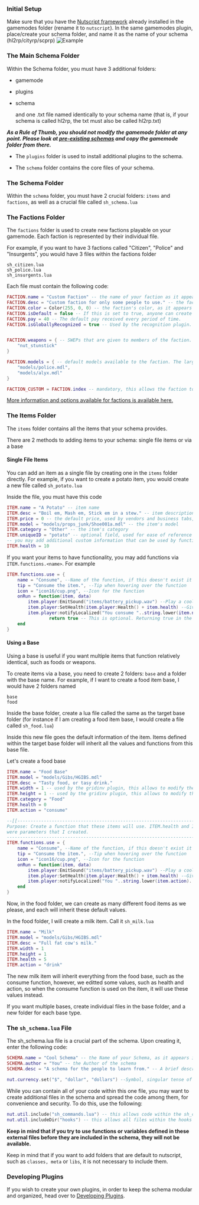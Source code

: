 ### **Initial Setup**

Make sure that you have the [Nutscript framework](https://github.com/NutScript/NutScript) already installed in the gamemodes folder (rename it to ```nutscript```).
In the same gamemodes plugin, place/create your schema folder, and name it as the name of your schema (hl2rp/cityrp/scprp)
![Example](https://i.imgur.com/bKgG8L0.png)

### **The Main Schema Folder**

Within the Schema folder, you must have 3 additional folders:

* gamemode
* plugins
* schema

    and one .txt file named identically to your schema name (that is, if your schema is called hl2rp, the txt must also be called hl2rp.txt)

_**As a Rule of Thumb, you should not modify the gamemode folder at any point. Please look at [pre-existing schemas](installation/Getting_Started.md#Schemas) and copy the gamemode folder from there.**_

* The ```plugins``` folder is used to install additional plugins to the schema.

* The ```schema``` folder contains the core files of your schema.

### **The Schema Folder**

Within the ```schema``` folder, you must have 2 crucial folders: ```items``` and ```factions```, as well as a crucial file called ```sh_schema.lua```

### **The Factions Folder**

The ```factions``` folder is used to create new factions playable on your gamemode. Each faction is represented by their individual file.

For example, if you want to have 3 factions called "Citizen", "Police" and "Insurgents", you would have 3 files within the factions folder

```
sh_citizen.lua
sh_police.lua
sh_insurgents.lua
```

Each file must contain the following code:

```lua
FACTION.name = "Custom Faction" -- the name of your faction as it appears in-game
FACTION.desc = "Custom faction for only some people to use." -- the faction's description, as seen in the character creation screen
FACTION.color = Color(255, 0, 0) -- the faction's color, as it appears in the scoreboard
FACTION.isDefault = false -- If this is set to true, anyone can create a character within this faction. If false, players would require a whitelist, or a character would require a transfer
FACTION.pay = 40 -- The default pay received every period of time.
FACTION.isGloballyRecognized = true -- Used by the recognition plugin. If this is set to true, characters within the faction are automatically recognized.


FACTION.weapons = { -- SWEPs that are given to members of the faction. Be advised that these are not items, rather SWEPs, therefore they do not fill the inventory, and cannot be dropped.
	"nut_stunstick"
}

FACTION.models = { -- default models available to the faction. The larger the list here, the bigger the options of models are for players when creating a new character
	"models/police.mdl",
	"models/alyx.mdl"
}

FACTION_CUSTOM = FACTION.index -- mandatory, this allows the faction to be indexed in code elsewhere. Replace FACTION_CUSTOM with FACTION_#### where #### is a unique string for your faction.
```

[More information and options available for factions is available here.](development/Factions.md)

### **The Items Folder**

The ```items``` folder contains all the items that your schema provides.

There are 2 methods to adding items to your schema: single file items or via a base

#### **Single File Items**

You can add an item as a single file by creating one in the ```items``` folder directly. For example, if you want to create a potato item, you would create a new file called ```sh_potato.lua```

Inside the file, you must have this code

```lua
ITEM.name = "A Potato" -- item name
ITEM.desc = "Boil em, Mash em, Stick em in a stew." -- item description
ITEM.price = 0 -- the default price, used by vendors and business tabs, for instance
ITEM.model = "models/props_junk/Shoe001a.mdl" -- the item's model
ITEM.category = "Other" -- the item's category
ITEM.uniqueID = "potato" -- optional field, used for ease of reference in code
-- you may add additional custom information that can be used by functions that use the item
ITEM.health = 10
```

If you want your items to have functionality, you may add functions via ```ITEM.functions.<name>```. For example

```lua
ITEM.functions.use = {
    name = "Consume", --Name of the function, if this doesn't exist it'll use "use"
    tip = "Consume the item.", --Tip when hovering over the function
    icon = "icon16/cup.png", --Icon for the function
    onRun = function(item, data)
        item.player:EmitSound("items/battery_pickup.wav") --Play a cool sound
        item.player:SetHealth(item.player:Health() + item.health) --Give health to player when they consume
        item.player:notifyLocalized("You consume "..string.lower(item.name).." for "..item.health.." health.") --Send message to player
                return true -- This is optional. Returning true in the function deletes the item from the inventory. This is useful if you want single-use items, however, if you want to avoid that, remove the return
    end
}
```

#### **Using a Base**

Using a base is useful if you want multiple items that function relatively identical, such as foods or weapons.

To create items via a base, you need to create 2 folders: ```base``` and a folder with the base name. For example, if I want to create a food item base, I would have 2 folders named

```
base
food
```

Inside the base folder, create a lua file called the same as the target base folder (for instance if I am creating a food item base, I would create a file called ```sh_food.lua```)

Inside this new file goes the default information of the item. Items defined within the target base folder will inherit all the values and functions from this base file.

Let's create a food base

```lua
ITEM.name = "Food Base"
ITEM.model = "models/Gibs/HGIBS.mdl"
ITEM.desc = "Tasty food, or tasy drink."
ITEM.width = 1 -- used by the gridinv plugin, this allows to modify the size of the item within the inventory
ITEM.height = 1 -- used by the gridinv plugin, this allows to modify the size of the item within the inventory
ITEM.category = "Food"
ITEM.health = 0
ITEM.action = "consume"

--[[-------------------------------------------------------------------------
Purpose: Create a function that these items will use. ITEM.health and ITEM.action
were parameters that I created.
---------------------------------------------------------------------------]]
ITEM.functions.use = {
    name = "Consume", --Name of the function, if this doesn't exist it'll use "use"
    tip = "Consume the item.", --Tip when hovering over the function
    icon = "icon16/cup.png", --Icon for the function
    onRun = function(item, data)
        item.player:EmitSound("items/battery_pickup.wav") --Play a cool sound
        item.player:SetHealth(item.player:Health() + item.health) --Give health to player when they consume
        item.player:notifyLocalized("You "..string.lower(item.action).." "..string.lower(item.name).." for "..item.health.." health.") --Send message to player
    end
}
```

Now, in the food folder, we can create as many different food items as we please, and each will inherit these default values.

In the food folder, I will create a milk item. Call it ```sh_milk.lua```

```lua
ITEM.name = "Milk"
ITEM.model = "models/Gibs/HGIBS.mdl"
ITEM.desc = "Full fat cow's milk."
ITEM.width = 1
ITEM.height = 1
ITEM.health = 5
ITEM.action = "drink"
```

The new milk item will inherit everything from the food base, such as the consume function, however, we editted some values, such as health and action, so when the consume function is used on the item, it will use these values instead.

If you want multiple bases, create individual files in the base folder, and a new folder for each base type.

### **The ```sh_schema.lua``` File**

The sh_schema.lua file is a crucial part of the schema. Upon creating it, enter the following code:

```lua
SCHEMA.name = "Cool Schema" -- the Name of your Schema, as it appears in-game
SCHEMA.author = "You" -- the Author of the schema
SCHEMA.desc = "A schema for the people to learn from." -- A brief description of what the gamemode is about

nut.currency.set("$", "dollar", "dollars") --Symbol, singular tense of currency, plural tense of currency
```

While you can contain all of your code within this one file, you may want to create additional files in the schema and spread the code among them, for convenience and security.
To do this, use the following:

```lua
nut.util.include("sh_commands.lua") -- this allows code within the sh_commands.lua file to be readable by the schema.
nut.util.includeDir("hooks") -- this allows all files within the hooks folder in the schema folder to be readable by the schema
```

**Keep in mind that if you try to use functions or variables defined in these external files before they are included in the schema, they will not be available.**

Keep in mind that if you want to add folders that are default to nutscript, such as ```classes, meta``` or ```libs```, it is not necessary to include them.

### **Developing Plugins**

If you wish to create your own plugins, in order to keep the schema modular and organized, head over to [Developing Plugins](Developing%20Plugins.md).
